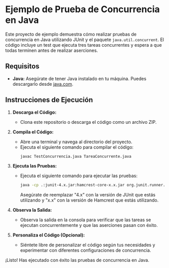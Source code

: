 # Ejemplo de Prueba de Concurrencia en Java

Este proyecto de ejemplo demuestra cómo realizar pruebas de concurrencia en Java utilizando JUnit y el paquete `java.util.concurrent`. El código incluye un test que ejecuta tres tareas concurrentes y espera a que todas terminen antes de realizar aserciones.

## Requisitos

- **Java:** Asegúrate de tener Java instalado en tu máquina. Puedes descargarlo desde [java.com](https://www.java.com/es/download/).

## Instrucciones de Ejecución

1. **Descarga el Código:**
   - Clona este repositorio o descarga el código como un archivo ZIP.

2. **Compila el Código:**
   - Abre una terminal y navega al directorio del proyecto.
   - Ejecuta el siguiente comando para compilar el código:
     ```bash
     javac TestConcurrencia.java TareaConcurrente.java
     ```

3. **Ejecuta las Pruebas:**
   - Ejecuta el siguiente comando para ejecutar las pruebas:
     ```bash
     java -cp .:junit-4.x.jar:hamcrest-core-x.x.jar org.junit.runner.JUnitCore TestConcurrencia
     ```
     Asegúrate de reemplazar "4.x" con la versión de JUnit que estás utilizando y "x.x" con la versión de Hamcrest que estás utilizando.

4. **Observa la Salida:**
   - Observa la salida en la consola para verificar que las tareas se ejecutan concurrentemente y que las aserciones pasan con éxito.

5. **Personaliza el Código (Opcional):**
   - Siéntete libre de personalizar el código según tus necesidades y experimentar con diferentes configuraciones de concurrencia.

¡Listo! Has ejecutado con éxito las pruebas de concurrencia en Java.

